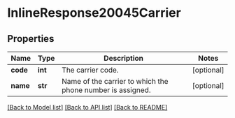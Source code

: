# InlineResponse20045Carrier

## Properties
Name | Type | Description | Notes
------------ | ------------- | ------------- | -------------
**code** | **int** | The carrier code. | [optional] 
**name** | **str** | Name of the carrier to which the phone number is assigned. | [optional] 

[[Back to Model list]](../README.md#documentation-for-models) [[Back to API list]](../README.md#documentation-for-api-endpoints) [[Back to README]](../README.md)

